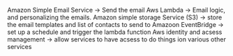 Amazon Simple Email Service -> Send the email
Aws Lambda -> Email logic, and personalizing the emails.
Amazon simple storage Service (S3) -> store the email templates and list of contacts to send to
Amazoon EventBridge -> set up a schedule and trigger the lambda function
Aws identity and acsess management -> allow services to have acsess to do things ion various other services